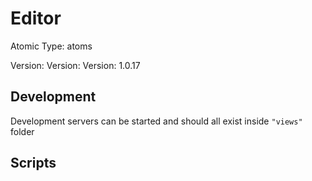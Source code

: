 # Editor

Atomic Type: atoms

Version: Version: Version: 1.0.17




## Development

Development servers can be started and should all exist inside `"views"` folder

## Scripts
